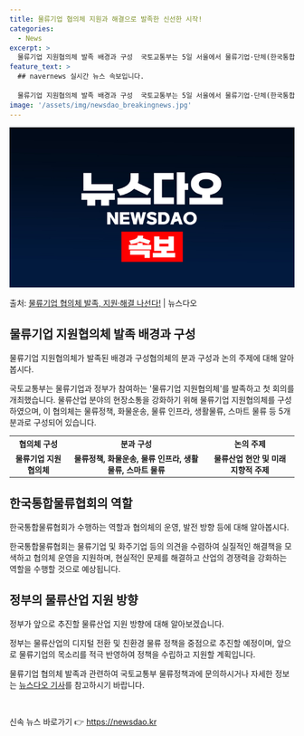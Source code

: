 ```yaml
---
title: 물류기업 협의체 지원과 해결으로 발족한 신선한 시작!
categories:
  - News
excerpt: >
  물류기업 지원협의체 발족 배경과 구성  국토교통부는 5일 서울에서 물류기업·단체(한국통합물류협회)와 정부가 …
feature_text: >
  ## navernews 실시간 뉴스 속보입니다.

  물류기업 지원협의체 발족 배경과 구성  국토교통부는 5일 서울에서 물류기업·단체(한국통합물류협회)와 정부가 …
image: '/assets/img/newsdao_breakingnews.jpg'
---
```


![뉴스다오 속보](/assets/img/newsdao_breakingnews.jpg)

<p>출처: <a href="https://newsdao.kr/4637" rel="dofollow">물류기업 협의체 발족, 지원·해결 나선다!</a> | 뉴스다오</p>

<h2 data-ke-size="size26">물류기업 지원협의체 발족 배경과 구성</h2>
물류기업 지원협의체가 발족된 배경과 구성협의체의 분과 구성과 논의 주제에 대해 알아봅시다.

<p data-ke-size="size16">국토교통부는 물류기업과 정부가 참여하는 '물류기업 지원협의체'를 발족하고 첫 회의를 개최했습니다. 물류산업 분야의 현장소통을 강화하기 위해 물류기업 지원협의체를 구성하였으며, 이 협의체는 물류정책, 화물운송, 물류 인프라, 생활물류, 스마트 물류 등 5개 분과로 구성되어 있습니다.</p>

<table>
  <tr>
    <th>협의체 구성</th>
    <th>분과 구성</th>
    <th>논의 주제</th>
  </tr>
  <tr>
    <td style="text-align: center; height: 17px;"><b>물류기업 지원협의체</b></td>
    <td style="text-align: center; height: 17px;"><b>물류정책, 화물운송, 물류 인프라, 생활물류, 스마트 물류</b></td>
    <td style="text-align: center; height: 17px;"><b>물류산업 현안 및 미래 지향적 주제</b></td>
  </tr>
</table>

<h2 data-ke-size="size26">한국통합물류협회의 역할</h2>
한국통합물류협회가 수행하는 역할과 협의체의 운영, 발전 방향 등에 대해 알아봅시다.

<p data-ke-size="size16">한국통합물류협회는 물류기업 및 화주기업 등의 의견을 수렴하여 실질적인 해결책을 모색하고 협의체 운영을 지원하며, 현실적인 문제를 해결하고 산업의 경쟁력을 강화하는 역할을 수행할 것으로 예상됩니다.</p>

<h2 data-ke-size="size26">정부의 물류산업 지원 방향</h2>
정부가 앞으로 추진할 물류산업 지원 방향에 대해 알아보겠습니다.

<p data-ke-size="size16">정부는 물류산업의 디지털 전환 및 친환경 물류 정책을 중점으로 추진할 예정이며, 앞으로 물류기업의 목소리를 적극 반영하여 정책을 수립하고 지원할 계획입니다.</p>

물류기업 협의체 발족과 관련하여 국토교통부 물류정책과에 문의하시거나 자세한 정보는 <a href="https://newsdao.kr/4637">뉴스다오 기사</a>를 참고하시기 바랍니다. 
<p data-ke-size="size16">&nbsp;</p> 

신속 뉴스 바로가기 👉 <a href="https://newsdao.kr" rel="dofollow">https://newsdao.kr</a>


